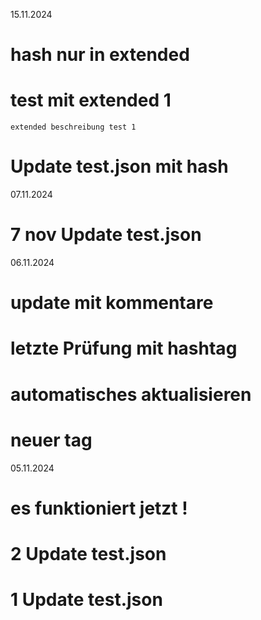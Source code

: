 15.11.2024

# hash nur in extended


# test mit extended 1
    extended beschreibung test 1


# Update test.json mit hash

07.11.2024

# 7 nov Update test.json

06.11.2024

# update mit kommentare


# letzte Prüfung mit hashtag


# automatisches aktualisieren


# neuer tag

05.11.2024

# es funktioniert jetzt !


# 2 Update test.json


# 1 Update test.json


